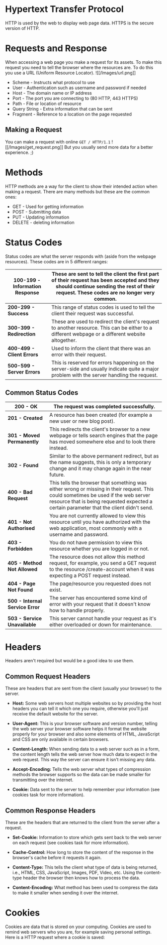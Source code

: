 # Hypertext Transfer Protocol
HTTP is used by the web to display web page data. HTTPS is the secure version of HTTP.
# Requests and Response
When accessing a web page you make a request for its assets. To make this request you need to tell the browser where the resources are.
To do this you use a URL (Uniform Resource Locator).
![[/Images/url.png]]
- Scheme - Instructs what protocol to use
- User - Authentication such as username and password if needed
- Host - The domain name or IP address
- Port - The port you are connecting to (80 HTTP, 443 HTTPS)
- Path - File or location of resource
- Query String - Extra information that can be sent
- Fragment - Reference to a location on the page requested

## Making a Request
You can make a request with online `GET / HTTP/1.1`
![[/Images/get_request.png]]
But you usually send more data for a better experience. ;)

# Methods
HTTP methods are a way for the client to show their intended action when making a request. There are many methods but these are the common ones:
- GET - Used for getting information
- POST - Submitting data
- PUT - Updating information
- DELETE - deleting information

# Status Codes
Status codes are what the server responds with (aside from the webpage resources). These codes are in 5 different ranges:

| **100-199 - Information Response** | These are sent to tell the client the first part of their request has been accepted and they should continue sending the rest of their request. These codes are no longer very common. |
| ---------------------------------- | -------------------------------------------------------------------------------------------------------------------------------------------------------------------------------------- |
| **200-299 - Success**              | This range of status codes is used to tell the client their request was successful.                                                                                                    |
| **300-399 - Redirection**          | These are used to redirect the client's request to another resource. This can be either to a different webpage or a different website altogether.                                      |
| **400-499 - Client Errors**        | Used to inform the client that there was an error with their request.                                                                                                                  |
| **500-599 - Server Errors**        | This is reserved for errors happening on the server-side and usually indicate quite a major problem with the server handling the request.                                              |
## Common Status Codes
| **200 - OK**                     | The request was completed successfully.                                                                                                                                                                                       |
| -------------------------------- | ----------------------------------------------------------------------------------------------------------------------------------------------------------------------------------------------------------------------------- |
| **201 - Created**                | A resource has been created (for example a new user or new blog post).                                                                                                                                                        |
| **301 - Moved Permanently**      | This redirects the client's browser to a new webpage or tells search engines that the page has moved somewhere else and to look there instead.                                                                                |
| **302 - Found**                  | Similar to the above permanent redirect, but as the name suggests, this is only a temporary change and it may change again in the near future.                                                                                |
| **400 - Bad Request**            | This tells the browser that something was either wrong or missing in their request. This could sometimes be used if the web server resource that is being requested expected a certain parameter that the client didn't send. |
| **401 - Not Authorised**         | You are not currently allowed to view this resource until you have authorized with the web application, most commonly with a username and password.                                                                           |
| **403 - Forbidden**              | You do not have permission to view this resource whether you are logged in or not.                                                                                                                                            |
| **405 - Method Not Allowed**     | The resource does not allow this method request, for example, you send a GET request to the resource /create-account when it was expecting a POST request instead.                                                            |
| **404 - Page Not Found**         | The page/resource you requested does not exist.                                                                                                                                                                               |
| **500 - Internal Service Error** | The server has encountered some kind of error with your request that it doesn't know how to handle properly.                                                                                                                  |
| **503 - Service Unavailable**    | This server cannot handle your request as it's either overloaded or down for maintenance.                                                                                                                                     |
# Headers
Headers aren't required but would be a good idea to use them.
## Common Request Headers
﻿These are headers that are sent from the client (usually your browser) to the server. 
- **Host:** Some web servers host multiple websites so by providing the host headers you can tell it which one you require, otherwise you'll just receive the default website for the server.  

- **User-Agent:** This is your browser software and version number, telling the web server your browser software helps it format the website properly for your browser and also some elements of HTML, JavaScript and CSS are only available in certain browsers.  

- **Content-Length:** When sending data to a web server such as in a form, the content length tells the web server how much data to expect in the web request. This way the server can ensure it isn't missing any data.

- **Accept-Encoding:** Tells the web server what types of compression methods the browser supports so the data can be made smaller for transmitting over the internet.

- **Cookie:** Data sent to the server to help remember your information (see cookies task for more information).  

## Common Response Headers
These are the headers that are returned to the client from the server after a request.
- **Set-Cookie:** Information to store which gets sent back to the web server on each request (see cookies task for more information).  

- **Cache-Control:** How long to store the content of the response in the browser's cache before it requests it again.  

- **Content-Type:** This tells the client what type of data is being returned, i.e., HTML, CSS, JavaScript, Images, PDF, Video, etc. Using the content-type header the browser then knows how to process the data.  

- **Content-Encoding:** What method has been used to compress the data to make it smaller when sending it over the internet.

# Cookies
Cookies are data that is stored on your computing. Cookies are used to remind web servers who you are, for example saving personal settings.
Here is a HTTP request where a cookie is saved:
[](/Images/cookie.png)
